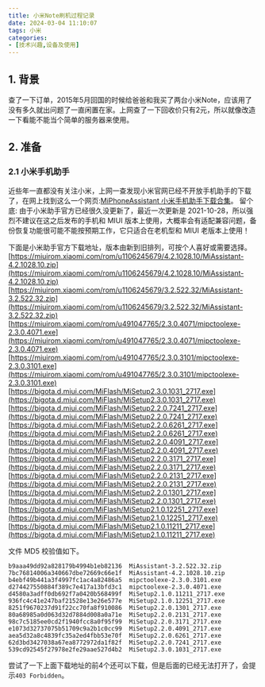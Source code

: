 ```yaml
---
title: 小米Note刷机过程记录
date: 2024-03-04 11:10:07
tags: 小米
categories:
- [技术兴趣,设备及使用]
---
```

## 1. 背景
查了一下订单，2015年5月回国的时候给爸爸和我买了两台小米Note，应该用了没有多久就出问题了一直闲置在家。上网查了一下回收价只有2元，所以就像改造一下看能不能当个简单的服务器来使用。
## 2. 准备
### 2.1 小米手机助手
近些年一直都没有关注小米，上网一查发现小米官网已经不开放手机助手的下载了，在网上找到这么一个网页:[MiPhoneAssistant 小米手机助手下载合集](https://miuiver.com/mi-phone-assistant/)。
留个底:
由于小米助手官方已经很久没更新了，最近一次更新是 2021-10-28，所以强烈不建议在这之后发布的手机和 MIUI 版本上使用，大概率会有适配兼容问题，备份恢复功能很可能不能按预期工作，它只适合在老机型和 MIUI 老版本上使用！

下面是小米助手官方下载地址，版本由新到旧排列，可按个人喜好或需要选择。
[https://miuirom.xiaomi.com/rom/u1106245679/4.2.1028.10/MiAssistant-4.2.1028.10.zip](https://miuirom.xiaomi.com/rom/u1106245679/4.2.1028.10/MiAssistant-4.2.1028.10.zip)
[https://miuirom.xiaomi.com/rom/u1106245679/3.2.522.32/MiAssistant-3.2.522.32.zip](https://miuirom.xiaomi.com/rom/u1106245679/3.2.522.32/MiAssistant-3.2.522.32.zip)
[https://miuirom.xiaomi.com/rom/u491047765/2.3.0.4071/mipctoolexe-2.3.0.4071.exe](https://miuirom.xiaomi.com/rom/u491047765/2.3.0.4071/mipctoolexe-2.3.0.4071.exe)
[https://miuirom.xiaomi.com/rom/u491047765/2.3.0.3101/mipctoolexe-2.3.0.3101.exe](https://miuirom.xiaomi.com/rom/u491047765/2.3.0.3101/mipctoolexe-2.3.0.3101.exe)
[https://bigota.d.miui.com/MiFlash/MiSetup2.3.0.1031_2717.exe](https://bigota.d.miui.com/MiFlash/MiSetup2.3.0.1031_2717.exe)
[https://bigota.d.miui.com/MiFlash/MiSetup2.2.0.7241_2717.exe](https://bigota.d.miui.com/MiFlash/MiSetup2.2.0.7241_2717.exe)
[https://bigota.d.miui.com/MiFlash/MiSetup2.2.0.6261_2717.exe](https://bigota.d.miui.com/MiFlash/MiSetup2.2.0.6261_2717.exe)
[https://bigota.d.miui.com/MiFlash/MiSetup2.2.0.4091_2717.exe](https://bigota.d.miui.com/MiFlash/MiSetup2.2.0.4091_2717.exe)
[https://bigota.d.miui.com/MiFlash/MiSetup2.2.0.3171_2717.exe](https://bigota.d.miui.com/MiFlash/MiSetup2.2.0.3171_2717.exe)
[https://bigota.d.miui.com/MiFlash/MiSetup2.2.0.2131_2717.exe](https://bigota.d.miui.com/MiFlash/MiSetup2.2.0.2131_2717.exe)
[https://bigota.d.miui.com/MiFlash/MiSetup2.2.0.1301_2717.exe](https://bigota.d.miui.com/MiFlash/MiSetup2.2.0.1301_2717.exe)
[https://bigota.d.miui.com/MiFlash/MiSetup2.1.0.12251_2717.exe](https://bigota.d.miui.com/MiFlash/MiSetup2.1.0.12251_2717.exe)
[https://bigota.d.miui.com/MiFlash/MiSetup2.1.0.11211_2717.exe](https://bigota.d.miui.com/MiFlash/MiSetup2.1.0.11211_2717.exe)

文件 MD5 校验值如下。
```
b9aaa49dd92a828179b4994b1eb82136  MiAssistant-3.2.522.32.zip
7bc76814006a340667dbe72669c66e1f  MiAssistant-4.2.1028.10.zip
b4ebf49b441a3f4997fc1ac4a82486a5  mipctoolexe-2.3.0.3101.exe
d274427550884f389c7e417a13bfd3c1  mipctoolexe-2.3.0.4071.exe
d4580a3adff0db692f7a0420b568499f  MiSetup2.1.0.11211_2717.exe
936fc4c41e247baf21528e13e26e577e  MiSetup2.1.0.12251_2717.exe
8251f9670237d91f22cc70fa8f910086  MiSetup2.2.0.1301_2717.exe
80a68985a0d063d32d7884d008a0a71e  MiSetup2.2.0.2131_2717.exe
98c7c5185ee0cd2f1940fcc8a0f95f99  MiSetup2.2.0.3171_2717.exe
e1073d32737075b51709c9a2b1c0cc99  MiSetup2.2.0.4091_2717.exe
aea5d32a8c4839fc35a2ed4fbb53e70f  MiSetup2.2.0.6261_2717.exe
62d3bd3427038a67ea8772972da1f82f  MiSetup2.2.0.7241_2717.exe
539cd92545f27978e2fe29aae527d4b2  MiSetup2.3.0.1031_2717.exe
```

尝试了一下上面下载地址的前4个还可以下载，但是后面的已经无法打开了，会提示`403 Forbidden`。